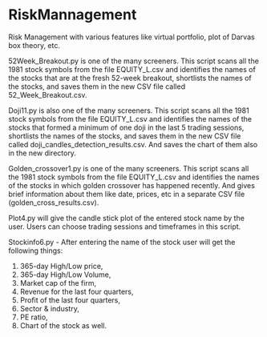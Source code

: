 # RiskMannagement
Risk Management with various features like virtual portfolio, plot of Darvas box theory, etc.

52Week_Breakout.py is one of the many screeners. This script scans all the 1981 stock symbols from the file EQUITY_L.csv and identifies the names of the stocks that are at the fresh 52-week breakout, shortlists the names of the stocks, and saves them in the new CSV file called 52_Week_Breakout.csv.

Doji11.py is also one of the many screeners. This script scans all the 1981 stock symbols from the file EQUITY_L.csv and identifies the names of the stocks that formed a minimum of one doji in the last 5 trading sessions, shortlists the names of the stocks, and saves them in the new CSV file called doji_candles_detection_results.csv. And saves the chart of them also in the new directory.

Golden_crossover1.py is one of the many screeners. This script scans all the 1981 stock symbols from the file EQUITY_L.csv and identifies the names of the stocks in which golden crossover has happened recently. And gives brief information about them like date, prices, etc in a separate CSV file (golden_cross_results.csv).

Plot4.py will give the candle stick plot of the entered stock name by the user. Users can choose trading sessions and timeframes in this script.

Stockinfo6.py - After entering the name of the stock user will get the following things:
 1. 365-day High/Low price,
 2. 365-day High/Low Volume,
 3. Market cap of the firm,
 4. Revenue for the last four quarters,
 5. Profit of the last four quarters,
 6. Sector & industry,
 7. PE ratio,
 8. Chart of the stock as well.

